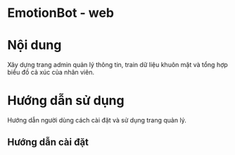 # EmotionBot - web
# Nội dung
Xây dựng trang admin quản lý thông tin, train dữ liệu khuôn mặt và tổng hợp biểu đồ cả xúc của nhân viên.
# Hướng dẫn sử dụng
Hướng dẫn người dùng cách cài đặt và sử dụng trang quản lý.
## Hướng dẫn cài đặt

